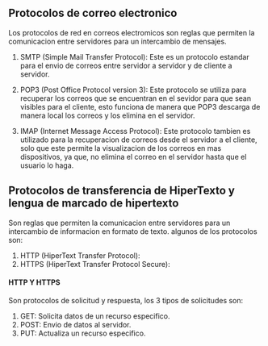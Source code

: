 ## Protocolos de correo electronico

Los protocolos de red en correos electromicos son reglas que permiten la comunicacion entre servidores para un intercambio de mensajes.

1. SMTP (Simple Mail Transfer Protocol):
Este es un protocolo estandar para el envio de correos entre servidor a servidor y de cliente a servidor.

2. POP3 (Post Office Protocol version 3):
Este protocolo se utiliza para recuperar los correos que se encuentran en el sevidor para que sean visibles para el cliente, esto funciona de manera que POP3 descarga de manera local los correos y los elimina en el servidor.

3. IMAP (Internet Message Access Protocol):
Este protocolo tambien es utilizado para la recuperacion de correos desde el servidor a el cliente, solo que este permite la visualizacion de los correos en mas dispositivos, ya que, no elimina el correo en el servidor hasta que el usuario lo haga.

## Protocolos de transferencia de HiperTexto y lengua de marcado de hipertexto

Son reglas que permiten la comunicacion entre servidores para un intercambio de informacion en formato de texto.
algunos de los protocolos son:
1. HTTP (HiperText Transfer Protocol):
2. HTTPS (HiperText Transfer Protocol Secure):


#### HTTP Y HTTPS

Son protocolos de solicitud y respuesta, los 3 tipos de solicitudes son:
1. GET: Solicita datos de un recurso especifico.
2. POST: Envio de datos al servidor.
3. PUT: Actualiza un recurso especifico.

